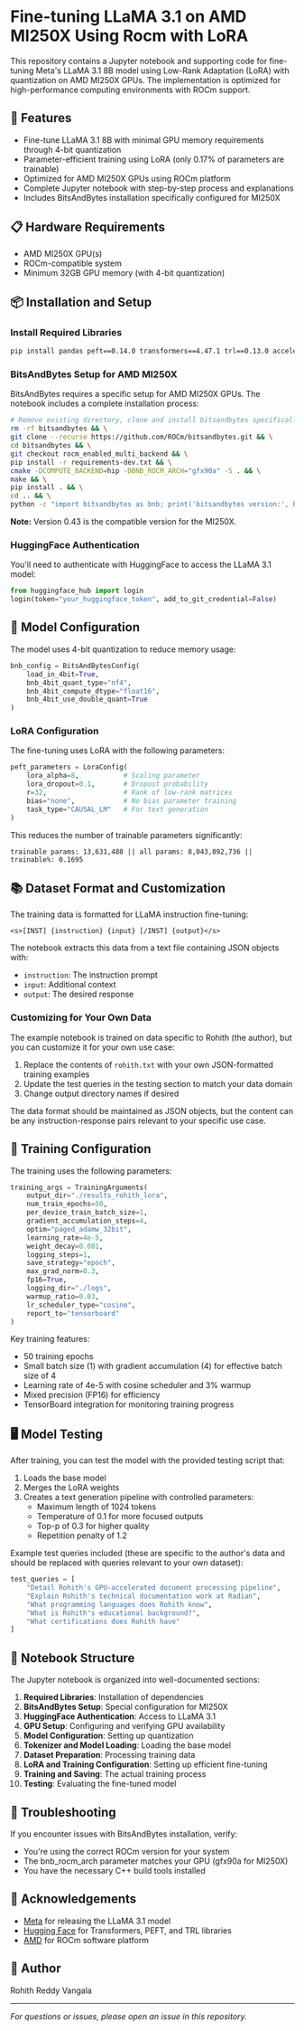 # Fine-tuning LLaMA 3.1 on AMD MI250X Using Rocm with LoRA

This repository contains a Jupyter notebook and supporting code for fine-tuning Meta's LLaMA 3.1 8B model using Low-Rank Adaptation (LoRA) with quantization on AMD MI250X GPUs. The implementation is optimized for high-performance computing environments with ROCm support.

## 🚀 Features

- Fine-tune LLaMA 3.1 8B with minimal GPU memory requirements through 4-bit quantization
- Parameter-efficient training using LoRA (only 0.17% of parameters are trainable)
- Optimized for AMD MI250X GPUs using ROCm platform
- Complete Jupyter notebook with step-by-step process and explanations
- Includes BitsAndBytes installation specifically configured for MI250X

## 📋 Hardware Requirements

- AMD MI250X GPU(s)
- ROCm-compatible system
- Minimum 32GB GPU memory (with 4-bit quantization)

## 📦 Installation and Setup

### Install Required Libraries

```bash
pip install pandas peft==0.14.0 transformers==4.47.1 trl==0.13.0 accelerate==1.2.1 scipy tensorboardX
```

### BitsAndBytes Setup for AMD MI250X

BitsAndBytes requires a specific setup for AMD MI250X GPUs. The notebook includes a complete installation process:

```bash
# Remove existing directory, clone and install bitsandbytes specifically for MI250X
rm -rf bitsandbytes && \
git clone --recurse https://github.com/ROCm/bitsandbytes.git && \
cd bitsandbytes && \
git checkout rocm_enabled_multi_backend && \
pip install -r requirements-dev.txt && \
cmake -DCOMPUTE_BACKEND=hip -DBNB_ROCM_ARCH="gfx90a" -S . && \
make && \
pip install . && \
cd .. && \
python -c "import bitsandbytes as bnb; print('bitsandbytes version:', bnb.__version__)"
```

**Note:** Version 0.43 is the compatible version for the MI250X.

### HuggingFace Authentication

You'll need to authenticate with HuggingFace to access the LLaMA 3.1 model:

```python
from huggingface_hub import login
login(token="your_huggingface_token", add_to_git_credential=False)
```

## 🔧 Model Configuration

The model uses 4-bit quantization to reduce memory usage:

```python
bnb_config = BitsAndBytesConfig(
    load_in_4bit=True,
    bnb_4bit_quant_type="nf4",
    bnb_4bit_compute_dtype="float16",
    bnb_4bit_use_double_quant=True
)
```

### LoRA Configuration

The fine-tuning uses LoRA with the following parameters:

```python
peft_parameters = LoraConfig(
    lora_alpha=8,           # Scaling parameter
    lora_dropout=0.1,       # Dropout probability
    r=32,                   # Rank of low-rank matrices
    bias="none",            # No bias parameter training
    task_type="CAUSAL_LM"   # For text generation
)
```

This reduces the number of trainable parameters significantly:
```
trainable params: 13,631,488 || all params: 8,043,892,736 || trainable%: 0.1695
```

## 📚 Dataset Format and Customization

The training data is formatted for LLaMA instruction fine-tuning:

```
<s>[INST] {instruction} {input} [/INST] {output}</s>
```

The notebook extracts this data from a text file containing JSON objects with:
- `instruction`: The instruction prompt
- `input`: Additional context
- `output`: The desired response

### Customizing for Your Own Data

The example notebook is trained on data specific to Rohith (the author), but you can customize it for your own use case:

1. Replace the contents of `rohith.txt` with your own JSON-formatted training examples
2. Update the test queries in the testing section to match your data domain
3. Change output directory names if desired

The data format should be maintained as JSON objects, but the content can be any instruction-response pairs relevant to your specific use case.

## 🔄 Training Configuration

The training uses the following parameters:

```python
training_args = TrainingArguments(
    output_dir="./results_rohith_lora",
    num_train_epochs=50,
    per_device_train_batch_size=1,
    gradient_accumulation_steps=4,
    optim="paged_adamw_32bit",
    learning_rate=4e-5,
    weight_decay=0.001,
    logging_steps=1,
    save_strategy="epoch",
    max_grad_norm=0.3,
    fp16=True,
    logging_dir="./logs",
    warmup_ratio=0.03,
    lr_scheduler_type="cosine",
    report_to="tensorboard"
)
```

Key training features:
- 50 training epochs
- Small batch size (1) with gradient accumulation (4) for effective batch size of 4
- Learning rate of 4e-5 with cosine scheduler and 3% warmup
- Mixed precision (FP16) for efficiency
- TensorBoard integration for monitoring training progress

## 🖥️ Model Testing

After training, you can test the model with the provided testing script that:
1. Loads the base model
2. Merges the LoRA weights
3. Creates a text generation pipeline with controlled parameters:
   - Maximum length of 1024 tokens
   - Temperature of 0.1 for more focused outputs
   - Top-p of 0.3 for higher quality
   - Repetition penalty of 1.2

Example test queries included (these are specific to the author's data and should be replaced with queries relevant to your own dataset):
```python
test_queries = [
    "Detail Rohith's GPU-accelerated document processing pipeline",
    "Explain Rohith's technical documentation work at Radian",
    "What programming languages does Rohith know",
    "What is Rohith's educational background?",
    "What certifications does Rohith have"
]
```

## 📓 Notebook Structure

The Jupyter notebook is organized into well-documented sections:
1. **Required Libraries**: Installation of dependencies
2. **BitsAndBytes Setup**: Special configuration for MI250X
3. **HuggingFace Authentication**: Access to LLaMA 3.1
4. **GPU Setup**: Configuring and verifying GPU availability
5. **Model Configuration**: Setting up quantization
6. **Tokenizer and Model Loading**: Loading the base model
7. **Dataset Preparation**: Processing training data
8. **LoRA and Training Configuration**: Setting up efficient fine-tuning
9. **Training and Saving**: The actual training process
10. **Testing**: Evaluating the fine-tuned model

## 🚫 Troubleshooting

If you encounter issues with BitsAndBytes installation, verify:
- You're using the correct ROCm version for your system
- The bnb_rocm_arch parameter matches your GPU (gfx90a for MI250X)
- You have the necessary C++ build tools installed


## 🙏 Acknowledgements

- [Meta](https://ai.meta.com/) for releasing the LLaMA 3.1 model
- [Hugging Face](https://huggingface.co/) for Transformers, PEFT, and TRL libraries
- [AMD](https://www.amd.com/) for ROCm software platform

## 👤 Author

Rohith Reddy Vangala

---

*For questions or issues, please open an issue in this repository.*
